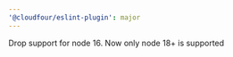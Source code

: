 ```yaml
---
'@cloudfour/eslint-plugin': major
---
```


Drop support for node 16. Now only node 18+ is supported
